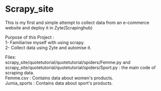 # Scrapy_site
This is my first and simple attempt to collect data from an e-commerce website and deploy it in Zyte(Scrapinghub) 

Purpose of this Project :\
1- Familiarise myself with using scrapy. \
2- Collect data using Zyte and automise it.

Files:\
scrapy_site/quotetutorial/quotetutorial/spiders/Femme.py and scrapy_site/quotetutorial/quotetutorial/spiders/Sport.py : the main code of scraping data.\
Femme.csv : Contains data about women's products.\
Jumia_sports : Contains data about sport's products.
